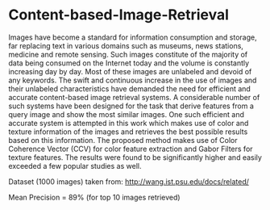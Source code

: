 # Content-based-Image-Retrieval

Images have become a standard for information consumption and storage, far replacing text in various domains such as museums, news stations, medicine and remote sensing. Such images constitute of the majority of data being consumed on the Internet today and the volume is constantly increasing day by day. Most of these images are unlabeled and devoid of any keywords. The swift and continuous increase in the use of images and their unlabeled characteristics have demanded the need for efficient and accurate content-based image retrieval systems. A considerable number of such systems have been designed for the task that derive features from a query image and show the most similar images. One such efficient and accurate system is attempted in this work which makes use of color and texture information of the images and retrieves the best possible results based on this information. The proposed method makes use of Color Coherence Vector (CCV) for color feature extraction and Gabor Filters for texture features. The results were found to be significantly higher and easily exceeded a few popular studies as well.

Dataset (1000 images) taken from: http://wang.ist.psu.edu/docs/related/

Mean Precision = 89% (for top 10 images retrieved)
